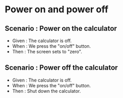 # Power on and power off

## Scenario : Power on the calculator

- Given : The calculator is off.
- When : We press the "on/off" button.
- Then : The screen sets to "zero".

## Scenario : Power off the calculator

- Given : The calculator is off.
- When : We press the "on/off" button.
- Then : Shut down the calculator.
